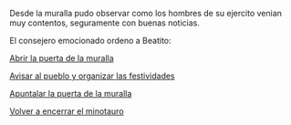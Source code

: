 Desde la muralla pudo observar como los hombres de su ejercito venian muy contentos, seguramente con buenas noticias.

El consejero emocionado ordeno a  Beatito:

[Abrir la puerta de la  muralla](abrir/abrir.md)

[Avisar al pueblo y organizar  las festividades ](avisar/avisar.md)

[Apuntalar la puerta de la muralla](apuntalar/apuntalar.md)

[Volver a encerrar el minotauro](minotauro/minotauro.md)

